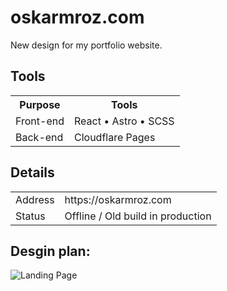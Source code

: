 # oskarmroz.com
New design for my portfolio website.

## Tools

<table>
   <tr>
      <th>Purpose</th>
      <th>Tools</th>
   </tr>
   <tr>
      <td>Front-end</td>
      <td>React • Astro • SCSS</td>
   </tr>
   <tr>
      <td>Back-end</td>
      <td>Cloudflare Pages</td>
   </tr>
</table>

## Details

<table>
   <tr>
      <td>Address</td>
      <td>https://oskarmroz.com</td>
   </tr>
   <tr>
      <td>Status</td>
      <td>Offline / Old build in production</td>
   </tr>
</table>

## Desgin plan:
![Landing Page](https://user-images.githubusercontent.com/47431553/232274833-d675bc44-f5d2-41d3-a46d-9f223e82e3ab.png)
